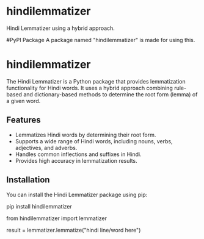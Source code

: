 # hindilemmatizer
Hindi Lemmatizer using a hybrid approach.

#PyPI Package
A package named "hindilemmatizer" is made for using this.

# hindilemmatizer

The Hindi Lemmatizer is a Python package that provides lemmatization functionality for Hindi words. It uses a hybrid approach combining rule-based and dictionary-based methods to determine the root form (lemma) of a given word.

## Features

- Lemmatizes Hindi words by determining their root form.
- Supports a wide range of Hindi words, including nouns, verbs, adjectives, and adverbs.
- Handles common inflections and suffixes in Hindi.
- Provides high accuracy in lemmatization results.

## Installation

You can install the Hindi Lemmatizer package using pip:

pip install hindilemmatizer

from hindilemmatizer import lemmatizer

result = lemmatizer.lemmatize("hindi line/word here")
